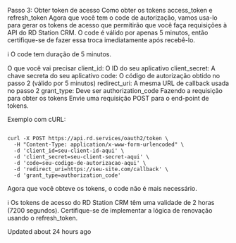 Passo 3: Obter token de acesso
Como obter os tokens access_token e refresh_token
Agora que você tem o code de autorização, vamos usa-lo para gerar os tokens de acesso que permitirão que você faça requisições à API do RD Station CRM. O code é válido por apenas 5 minutos, então certifique-se de fazer essa troca imediatamente após recebê-lo.

ℹ️
O code tem duração de 5 minutos.

O que você vai precisar
client_id: O ID do seu aplicativo
client_secret: A chave secreta do seu aplicativo
code: O código de autorização obtido no passo 2 (válido por 5 minutos)
redirect_uri: A mesma URL de callback usada no passo 2
grant_type: Deve ser authorization_code
Fazendo a requisição para obter os tokens
Envie uma requisição POST para o end-point de tokens.

Exemplo com cURL:
```{Shell}

curl -X POST https://api.rd.services/oauth2/token \
  -H "Content-Type: application/x-www-form-urlencoded" \
  -d 'client_id=seu-client-id-aqui' \
  -d 'client_secret=seu-client-secret-aqui' \
  -d 'code=seu-codigo-de-autorizacao-aqui' \
  -d 'redirect_uri=https://seu-site.com/callback' \
  -d 'grant_type=authorization_code'
```
Agora que você obteve os tokens, o code não é mais necessário.

ℹ️
Os tokens de acesso do RD Station CRM têm uma validade de 2 horas (7200 segundos). Certifique-se de implementar a lógica de renovação usando o refresh_token.

Updated about 24 hours ago

